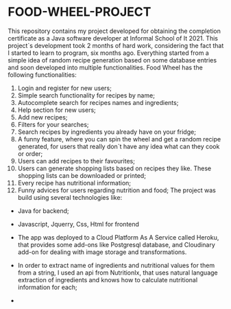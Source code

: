 # FOOD-WHEEL-PROJECT
This repository contains my project developed for obtaining the completion certificate as a Java software developer at Informal School of It 2021.
This project`s development took 2 months of hard work, considering the fact that I started to learn to program, six months ago. Everything started from a simple idea of random recipe generation based on some database entries and soon developed into multiple functionalities.
Food Wheel has the following functionalities:
1. Login and register for new users;
2. Simple search functionality for recipes by name;
3. Autocomplete search for recipes names and ingredients;
4. Help section for new users;
5. Add new recipes;
6. Filters for your searches;
7. Search recipes by ingredients you already have on your fridge;
8. A funny feature, where you can spin the wheel and get a random recipe generated, for users that really don`t have any idea what can they cook or order;
9. Users can add recipes to their favourites; 
10. Users can generate shopping lists based on recipes they like. These shopping lists can be downloaded or printed;
11. Every recipe has nutritional information;
12. Funny advices for users regarding nutrition and food;
The project was build using several technologies like:
- Java for backend;
- Javascript, Jquerry, Css, Html for frontend 
- The app was deployed to a Cloud Platform As A Service called Heroku, that provides some add-ons like Postgresql database, and Cloudinary add-on for dealing with image storage and transformations.
- In order to extract name of ingredients and nutritional values for them from a string, I used an api from NutritionIx, that uses natural language extraction of ingredients and knows how to calculate nutritional information for each;





- 

